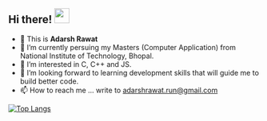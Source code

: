## Hi there! <img src='https://gist.github.com/arunprakashpj/48aa20057048b46c6f9ba9d114a8b76f/raw/69a9d496f651091a509ea8d9913c4aef5c419afb/Hi.gif' width='30px'>

- 👋 This is **Adarsh Rawat**
- 👀 I’m currently persuing my Masters (Computer Application) from National Institute of Technology, Bhopal.
- 🌱 I’m interested in C, C++ and JS.
- 💞️ I’m looking forward to learning development skills that will guide me to build better code.
- 📫 How to reach me ... write to adarshrawat.run@gmail.com

<!---
adarsh-rawat/adarsh-rawat is a ✨ special ✨ repository because its `README.md` (this file) appears on your GitHub profile.
You can click the Preview link to take a look at your changes.
--->
[![Top Langs](https://github-readme-stats.vercel.app/api/top-langs/?username=adarsh-rawat&layout=compact)](https://github.com/anuraghazra/github-readme-stats)
